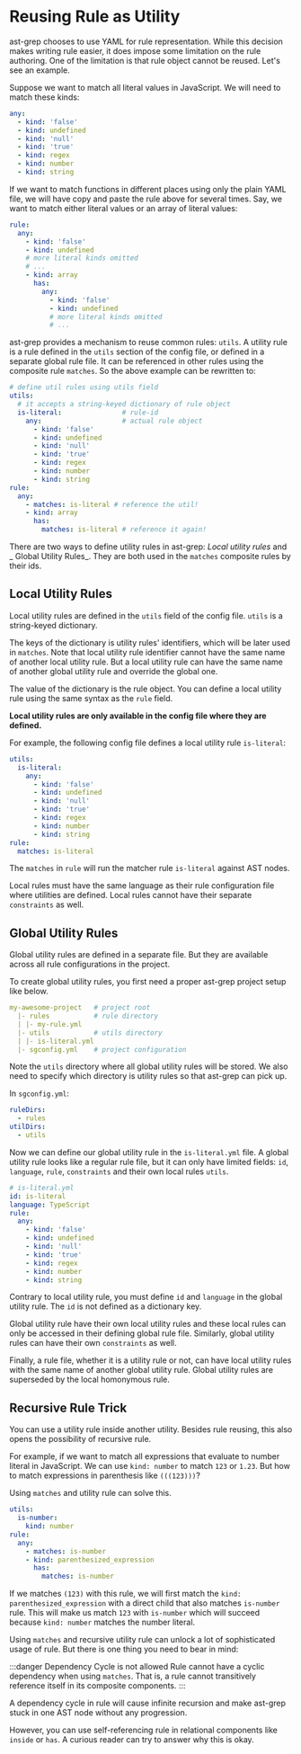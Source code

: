 # Reusing Rule as Utility

ast-grep chooses to use YAML for rule representation. While this decision makes writing rule easier, it does impose some limitation on the rule authoring.
One of the limitation is that rule object cannot be reused. Let's see an example.

Suppose we want to match all literal values in JavaScript. We will need to match these kinds:

```yaml
any:
  - kind: 'false'
  - kind: undefined
  - kind: 'null'
  - kind: 'true'
  - kind: regex
  - kind: number
  - kind: string
```

If we want to match functions in different places using only the plain YAML file, we will have copy and paste the rule above for several times. Say, we want to match either literal values or an array of literal values:

```yaml
rule:
  any:
    - kind: 'false'
    - kind: undefined
    # more literal kinds omitted
    # ...
    - kind: array
      has:
        any:
          - kind: 'false'
          - kind: undefined
          # more literal kinds omitted
          # ...
```

ast-grep provides a mechanism to reuse common rules: `utils`. A utility rule is a rule defined in the `utils` section of the config file, or defined in a separate global rule file. It can be referenced in other rules using the composite rule `matches`. So the above example can be rewritten to:

```yaml
# define util rules using utils field
utils:
  # it accepts a string-keyed dictionary of rule object
  is-literal:               # rule-id
    any:                    # actual rule object
      - kind: 'false'
      - kind: undefined
      - kind: 'null'
      - kind: 'true'
      - kind: regex
      - kind: number
      - kind: string
rule:
  any:
    - matches: is-literal # reference the util!
    - kind: array
      has:
        matches: is-literal # reference it again!
```

There are two ways to define utility rules in ast-grep: _Local utility rules_ and _ Global Utility Rules_. They are both used in the `matches` composite rules by their ids.

## Local Utility Rules

Local utility rules are defined in the `utils` field of the config file. `utils` is a string-keyed dictionary.

The keys of the dictionary is utility rules' identifiers, which will be later used in `matches`.
Note that local utility rule identifier cannot have the same name of another local utility rule. But a local utility rule
can have the same name of another global utility rule and override the global one.

The value of the dictionary is the rule object. You can define a local utility rule using the same syntax as the `rule` field.

**Local utility rules are only available in the config file where they are defined.**

For example, the following config file defines a local utility rule `is-literal`:

```yaml
utils:
  is-literal:
    any:
      - kind: 'false'
      - kind: undefined
      - kind: 'null'
      - kind: 'true'
      - kind: regex
      - kind: number
      - kind: string
rule:
  matches: is-literal
```

The `matches` in `rule` will run the matcher rule `is-literal` against AST nodes.

Local rules must have the same language as their rule configuration file where utilities are defined. Local rules cannot have their separate `constraints` as well.

## Global Utility Rules

Global utility rules are defined in a separate file. But they are available across all rule configurations in the project.

To create global utility rules, you first need a proper ast-grep project setup like below.

```yml
my-awesome-project   # project root
  |- rules           # rule directory
  | |- my-rule.yml
  |- utils           # utils directory
  | |- is-literal.yml
  |- sgconfig.yml    # project configuration
```

Note the `utils` directory where all global utility rules will be stored. We also need to specify which directory is utility rules so that ast-grep can pick up.

In `sgconfig.yml`:

```yml
ruleDirs:
  - rules
utilDirs:
  - utils
```

Now we can define our global utility rule in the `is-literal.yml` file. A global utility rule looks like a regular rule file, but it can only have limited fields: `id`, `language`, `rule`, `constraints` and their own local rules `utils`.

```yaml
# is-literal.yml
id: is-literal
language: TypeScript
rule:
  any:
    - kind: 'false'
    - kind: undefined
    - kind: 'null'
    - kind: 'true'
    - kind: regex
    - kind: number
    - kind: string
```

Contrary to local utility rule, you must define `id` and `language` in the global utility rule. The `id` is not defined as a dictionary key.

Global utility rule have their own local utility rules and these local rules can only be accessed in their defining global rule file. Similarly, global utility rules can have their own `constraints` as well.

Finally, a rule file, whether it is a utility rule or not, can have local utility rules with the same name of another global utility rule. Global utility rules are superseded by the local homonymous rule.

## Recursive Rule Trick

You can use a utility rule inside another utility. Besides rule reusing, this also opens the possibility of recursive rule.

For example, if we want to match all expressions that evaluate to number literal in JavaScript. We can use `kind: number` to match `123` or `1.23`. But how to match expressions in parenthesis like `(((123)))`?

Using `matches` and utility rule can solve this.

```yml
utils:
  is-number:
    kind: number
rule:
  any:
    - matches: is-number
    - kind: parenthesized_expression
      has:
        matches: is-number
```
If we matches `(123)` with this rule, we will first match the `kind: parenthesized_expression` with a direct child that also matches `is-number` rule. This will make us match `123` with `is-number` which will succeed because `kind: number` matches the number literal.

Using `matches` and recursive utility rule can unlock a lot of sophisticated usage of rule. But there is one thing you need to bear in mind:

:::danger Dependency Cycle is not allowed
Rule cannot have a cyclic dependency when using `matches`. That is, a rule cannot transitively reference itself in its composite components.
:::

A dependency cycle in rule will cause infinite recursion and make ast-grep stuck in one AST node without any progression.

However, you can use self-referencing rule in relational components like `inside` or `has`. A curious reader can try to answer why this is okay.
